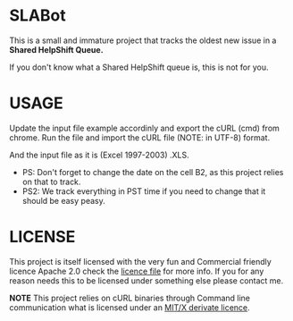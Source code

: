 SLABot
=============

This is a small and immature project that tracks the oldest new issue in a **Shared HelpShift Queue.**

If you don't know what a Shared HelpShift queue is, this is not for you.


USAGE
=============
Update the input file example accordinly and export the cURL (cmd) from chrome. Run the file and import the cURL file (NOTE: in UTF-8) format. 

And the input file as it is (Excel 1997-2003) .XLS. 

* PS: Don't forget to change the date on the cell B2, as this project relies on that to track.
* PS2: We track everything in PST time if you need to change that it should be easy peasy.   

LICENSE
=============

This project is itself licensed with the very fun and Commercial friendly licence Apache 2.0 check the [licence file](https://github.com/mansueli/SLABot/blob/master/LICENSE) for more info. If you for any reason needs this to be licensed under something else please contact me. 

**NOTE** 
This project relies on cURL binaries through Command line communication what is licensed under an [MIT/X derivate licence](https://curl.haxx.se/docs/copyright.html). 